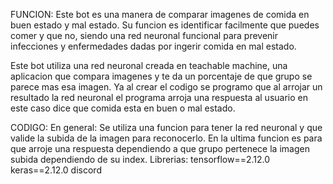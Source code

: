 FUNCION:
Este bot es una manera de comparar imagenes de comida en buen estado y mal estado. Su funcion es identificar facilmente que puedes comer y que no, siendo una red neuronal funcional para prevenir infecciones y enfermedades dadas por ingerir comida en mal estado. 

Este bot utiliza una red neuronal creada en teachable machine, una aplicacion que compara imagenes y te da un porcentaje de que grupo se parece mas esa imagen. Ya al crear el codigo se programo que al arrojar un resultado la red neuronal el programa arroja una respuesta al usuario en este caso dice que comida esta en buen o mal estado.

CODIGO:
En general:
Se utiliza una funcion para tener la red neuronal y que valide la subida de la imagen para reconocerlo.
En la ultima funcion es para que arroje una respuesta dependiendo a que grupo pertenece la imagen subida dependiendo de su index.
Librerias:
tensorflow==2.12.0 keras==2.12.0
discord


